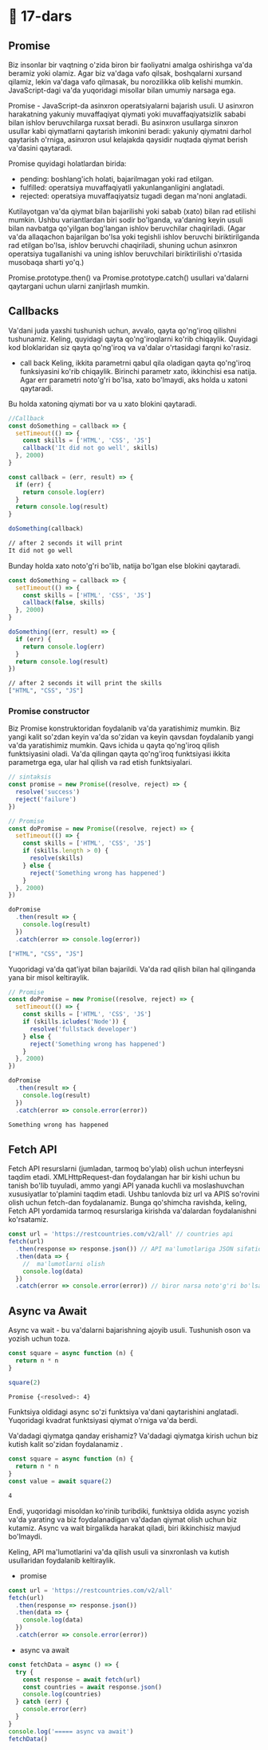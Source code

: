 # 📔 17-dars

## Promise

Biz insonlar bir vaqtning o'zida biron bir faoliyatni amalga oshirishga va'da beramiz yoki olamiz. Agar biz va'daga vafo qilsak, boshqalarni xursand qilamiz, lekin va'daga vafo qilmasak, bu norozilikka olib kelishi mumkin. JavaScript-dagi va'da yuqoridagi misollar bilan umumiy narsaga ega.

Promise - JavaScript-da asinxron operatsiyalarni bajarish usuli. U asinxron harakatning yakuniy muvaffaqiyat qiymati yoki muvaffaqiyatsizlik sababi bilan ishlov beruvchilarga ruxsat beradi. Bu asinxron usullarga sinxron usullar kabi qiymatlarni qaytarish imkonini beradi: yakuniy qiymatni darhol qaytarish o'rniga, asinxron usul kelajakda qaysidir nuqtada qiymat berish va'dasini qaytaradi.

Promise quyidagi holatlardan birida:

- pending: boshlang'ich holati, bajarilmagan yoki rad etilgan.
- fulfilled: operatsiya muvaffaqiyatli yakunlanganligini anglatadi.
- rejected: operatsiya muvaffaqiyatsiz tugadi degan ma'noni anglatadi.

Kutilayotgan va'da qiymat bilan bajarilishi yoki sabab (xato) bilan rad etilishi mumkin. Ushbu variantlardan biri sodir bo'lganda, va'daning keyin usuli bilan navbatga qo'yilgan bog'langan ishlov beruvchilar chaqiriladi. (Agar va'da allaqachon bajarilgan bo'lsa yoki tegishli ishlov beruvchi biriktirilganda rad etilgan bo'lsa, ishlov beruvchi chaqiriladi, shuning uchun asinxron operatsiya tugallanishi va uning ishlov beruvchilari biriktirilishi o'rtasida musobaqa sharti yo'q.)

Promise.prototype.then() va Promise.prototype.catch() usullari va'dalarni qaytargani uchun ularni zanjirlash mumkin.

## Callbacks

Va'dani juda yaxshi tushunish uchun, avvalo, qayta qo'ng'iroq qilishni tushunamiz. Keling, quyidagi qayta qo'ng'iroqlarni ko'rib chiqaylik. Quyidagi kod bloklaridan siz qayta qo'ng'iroq va va'dalar o'rtasidagi farqni ko'rasiz.

- call back
  Keling, ikkita parametrni qabul qila oladigan qayta qo'ng'iroq funksiyasini ko'rib chiqaylik. Birinchi parametr xato, ikkinchisi esa natija. Agar err parametri noto'g'ri bo'lsa, xato bo'lmaydi, aks holda u xatoni qaytaradi.

Bu holda xatoning qiymati bor va u xato blokini qaytaradi.

```js
//Callback
const doSomething = callback => {
  setTimeout(() => {
    const skills = ['HTML', 'CSS', 'JS']
    callback('It did not go well', skills)
  }, 2000)
}

const callback = (err, result) => {
  if (err) {
    return console.log(err)
  }
  return console.log(result)
}

doSomething(callback)
```

```sh
// after 2 seconds it will print
It did not go well
```

Bunday holda xato noto'g'ri bo'lib, natija bo'lgan else blokini qaytaradi.

```js
const doSomething = callback => {
  setTimeout(() => {
    const skills = ['HTML', 'CSS', 'JS']
    callback(false, skills)
  }, 2000)
}

doSomething((err, result) => {
  if (err) {
    return console.log(err)
  }
  return console.log(result)
})
```

```sh
// after 2 seconds it will print the skills
["HTML", "CSS", "JS"]
```

### Promise constructor

Biz Promise konstruktoridan foydalanib va'da yaratishimiz mumkin. Biz yangi kalit so'zdan keyin va'da so'zidan va keyin qavsdan foydalanib yangi va'da yaratishimiz mumkin. Qavs ichida u qayta qo'ng'iroq qilish funktsiyasini oladi. Va'da qilingan qayta qo'ng'iroq funktsiyasi ikkita parametrga ega, ular hal qilish va rad etish funktsiyalari.

```js
// sintaksis 
const promise = new Promise((resolve, reject) => {
  resolve('success')
  reject('failure')
})
```

```js
// Promise
const doPromise = new Promise((resolve, reject) => {
  setTimeout(() => {
    const skills = ['HTML', 'CSS', 'JS']
    if (skills.length > 0) {
      resolve(skills)
    } else {
      reject('Something wrong has happened')
    }
  }, 2000)
})

doPromise
  .then(result => {
    console.log(result)
  })
  .catch(error => console.log(error))
```

```sh
["HTML", "CSS", "JS"]
```

Yuqoridagi va'da qat'iyat bilan bajarildi. Va'da rad qilish bilan hal qilinganda yana bir misol keltiraylik.


```js
// Promise
const doPromise = new Promise((resolve, reject) => {
  setTimeout(() => {
    const skills = ['HTML', 'CSS', 'JS']
    if (skills.icludes('Node')) {
      resolve('fullstack developer')
    } else {
      reject('Something wrong has happened')
    }
  }, 2000)
})

doPromise
  .then(result => {
    console.log(result)
  })
  .catch(error => console.error(error))
```

```sh
Something wrong has happened
```

## Fetch API

Fetch API resurslarni (jumladan, tarmoq bo'ylab) olish uchun interfeysni taqdim etadi. XMLHttpRequest-dan foydalangan har bir kishi uchun bu tanish bo'lib tuyuladi, ammo yangi API yanada kuchli va moslashuvchan xususiyatlar to'plamini taqdim etadi. Ushbu tanlovda biz url va APIS so'rovini olish uchun fetch-dan foydalanamiz. Bunga qo'shimcha ravishda, keling, Fetch API yordamida tarmoq resurslariga kirishda va'dalardan foydalanishni ko'rsatamiz.

```js
const url = 'https://restcountries.com/v2/all' // countries api
fetch(url)
  .then(response => response.json()) // API ma'lumotlariga JSON sifatida kirish
  .then(data => {
    //  ma'lumotlarni olish
    console.log(data)
  })
  .catch(error => console.error(error)) // biror narsa noto'g'ri bo'lsa, ishlov berish
```

## Async va Await

Async va wait - bu va'dalarni bajarishning ajoyib usuli. Tushunish oson va yozish uchun toza.

```js
const square = async function (n) {
  return n * n
}

square(2)
```

```sh
Promise {<resolved>: 4}
```

Funktsiya oldidagi async so'zi funktsiya va'dani qaytarishini anglatadi. Yuqoridagi kvadrat funktsiyasi qiymat o'rniga va'da berdi.

Va'dadagi qiymatga qanday erishamiz? Va'dadagi qiymatga kirish uchun biz kutish kalit so'zidan foydalanamiz .

```js
const square = async function (n) {
  return n * n
}
const value = await square(2)
```

```sh
4
```

Endi, yuqoridagi misoldan ko'rinib turibdiki, funktsiya oldida async yozish va'da yarating va biz foydalanadigan va'dadan qiymat olish uchun biz kutamiz. Async va wait birgalikda harakat qiladi, biri ikkinchisiz mavjud bo'lmaydi.

Keling, API ma'lumotlarini va'da qilish usuli va sinxronlash va kutish usullaridan foydalanib keltiraylik.

- promise

```js
const url = 'https://restcountries.com/v2/all'
fetch(url)
  .then(response => response.json())
  .then(data => {
    console.log(data)
  })
  .catch(error => console.error(error))
```

- async va await

```js
const fetchData = async () => {
  try {
    const response = await fetch(url)
    const countries = await response.json()
    console.log(countries)
  } catch (err) {
    console.error(err)
  }
}
console.log('===== async va await')
fetchData()
```



